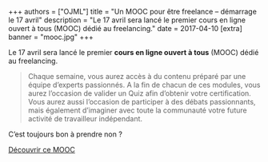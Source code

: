 +++
authors = ["OJML"]
title = "Un MOOC pour être freelance – démarrage le 17 avril"
description = "Le 17 avril sera lancé le premier cours en ligne ouvert à tous (MOOC) dédié au freelancing."
date = 2017-04-10
[extra]
banner = "mooc.jpg"
+++

Le 17 avril sera lancé le premier **cours en ligne ouvert à tous** (MOOC) dédié au freelancing.

> Chaque semaine, vous aurez accès à du contenu préparé par une équipe d’experts passionnés. A la fin de chacun de ces modules, vous aurez l’occasion de valider un Quiz afin d’obtenir votre certification. Vous aurez aussi l’occasion de participer à des débats passionnants, mais également d’imaginer avec toute la communauté votre future activité de travailleur indépendant.

C’est toujours bon à prendre non ?

[Découvrir ce MOOC](https://www.moocfreelance.com)
